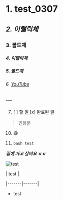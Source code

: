 # 1. test_0307
## *2. 이탤릭체*
### **3. 볼드체**
#### _4. 이탤릭체_
##### __5. 볼드체__
###### 6. [YouTube](youtube.com)
#### --- 
7. [ ] 할 일 
   [x] 완료된 일
>인용문
10. :smile:

11. ``` bash test ```

***집에 가고 싶어요 ㅠㅠ***

![test](https://gongu.copyright.or.kr/gongu/wrt/cmmn/wrtFileImageView.do?wrtSn=9046601&filePath=L2Rpc2sxL25ld2RhdGEvMjAxNC8yMS9DTFM2L2FzYWRhbFBob3RvXzI0MTRfMjAxNDA0MTY=&thumbAt=Y&thumbSe=b_tbumb&wrtTy=10004)

| test |

|-------|-------|
- test
